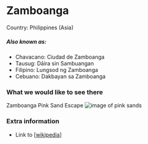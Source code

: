 # Zamboanga

Country: Philippines (Asia)

##### Also known as:

- Chavacano: Ciudad de Zamboanga
- Tausug: Dāira sin Sambuangan
- Filipino: Lungsod ng Zamboanga
- Cebuano: Dakbayan sa Zamboanga

### What we would like to see there

Zamboanga Pink Sand Escape 
![image of pink sands](https://github.com/UCL-ARC-Workshops/202405-arcgit-workshop/assets/132667328/93fa56ac-81bc-44fe-86ea-2619e328188c)


### Extra information

- Link to [[wikipedia](https://en.wikipedia.org/wiki/Zamboanga_City)]
